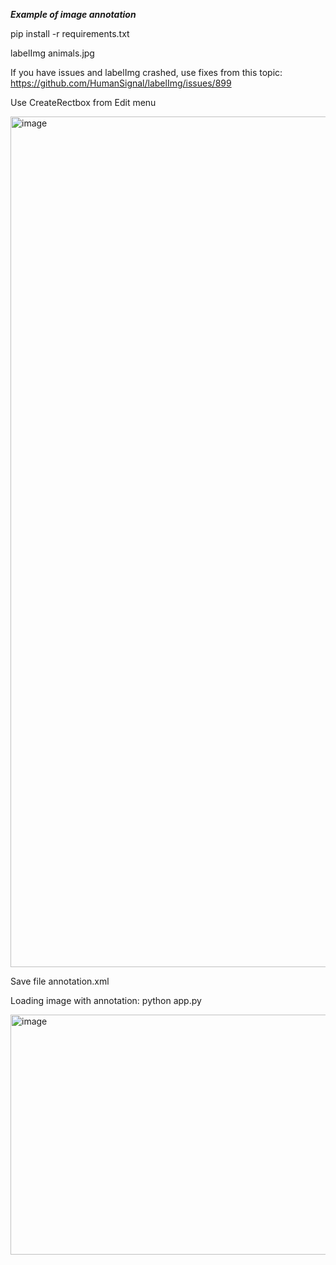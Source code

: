 ***Example of image annotation***

pip install -r requirements.txt

labelImg animals.jpg 

If you have issues and labelImg crashed, 
use fixes from this topic: https://github.com/HumanSignal/labelImg/issues/899

Use CreateRectbox from Edit menu

<img width="2635" height="1361" alt="image" src="https://github.com/user-attachments/assets/7d0c3f9e-b3f6-45d4-a2b5-9026b96e9ecb" />

Save file annotation.xml

Loading image with annotation:
python app.py

<img width="634" height="384" alt="image" src="https://github.com/user-attachments/assets/1fce35bc-8372-4d95-bb92-078e033cf241" />



